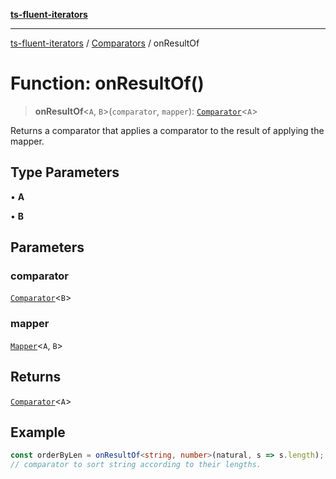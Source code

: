 [**ts-fluent-iterators**](../../../README.md)

---

[ts-fluent-iterators](../../../README.md) / [Comparators](../README.md) / onResultOf

# Function: onResultOf()

> **onResultOf**\<`A`, `B`\>(`comparator`, `mapper`): [`Comparator`](../../../type-aliases/Comparator.md)\<`A`\>

Returns a comparator that applies a comparator to the result of applying the mapper.

## Type Parameters

• **A**

• **B**

## Parameters

### comparator

[`Comparator`](../../../type-aliases/Comparator.md)\<`B`\>

### mapper

[`Mapper`](../../../type-aliases/Mapper.md)\<`A`, `B`\>

## Returns

[`Comparator`](../../../type-aliases/Comparator.md)\<`A`\>

## Example

```ts
const orderByLen = onResultOf<string, number>(natural, s => s.length);
// comparator to sort string according to their lengths.
```
